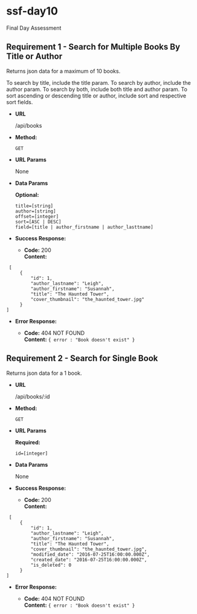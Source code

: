 # ssf-day10
Final Day Assessment

**Requirement 1 - Search for Multiple Books By Title or Author**
----
  Returns json data for a maximum of 10 books.
  
  To search by title, include the title param.
  To search by author, include the author param.
  To search by both, include both title and author param.
  To sort ascending or descending title or author, include sort and respective sort fields.

* **URL**

  /api/books

* **Method:**

  `GET`
  
* **URL Params**

  None

* **Data Params**

  
     **Optional:**
 
   `title=[string]`<br>
   `author=[string]`<br>
   `offset=[integer]`<br>
   `sort=[ASC | DESC]`<br>
   `field=[title | author_firstname | author_lasttname]`<br>
   

* **Success Response:**

  * **Code:** 200 <br />
    **Content:** 
```
 [
     {
         "id": 1,
         "author_lastname": "Leigh",
         "author_firstname": "Susannah",
         "title": "The Haunted Tower",
         "cover_thumbnail": "the_haunted_tower.jpg"
     }
]

```
* **Error Response:**

  * **Code:** 404 NOT FOUND <br />
    **Content:** `{ error : "Book doesn't exist" }`


**Requirement 2 - Search for Single Book**
----
  Returns json data for a 1 book.

* **URL**

  /api/books/:id

* **Method:**

  `GET`
  
*  **URL Params**

   **Required:**
 
   `id=[integer]`

* **Data Params**

  None
  

* **Success Response:**

  * **Code:** 200 <br />
    **Content:** 
```
 [
     {
         "id": 1,
         "author_lastname": "Leigh",
         "author_firstname": "Susannah",
         "title": "The Haunted Tower",
         "cover_thumbnail": "the_haunted_tower.jpg",
         "modified_date": "2016-07-25T16:00:00.000Z",
         "created_date": "2016-07-25T16:00:00.000Z",
         "is_deleted": 0
     }
]

```
* **Error Response:**

  * **Code:** 404 NOT FOUND <br />
    **Content:** `{ error : "Book doesn't exist" }`

